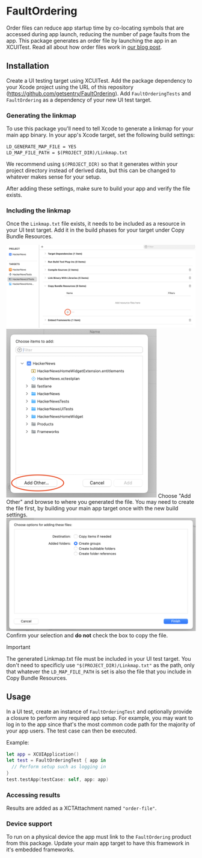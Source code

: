 # FaultOrdering

Order files can reduce app startup time by co-locating symbols that are accessed during app launch, reducing the number of page faults from the app. This package generates an order
file by launching the app in an XCUITest. Read all about how order files work in [our blog post](https://www.emergetools.com/blog/posts/FasterAppStartupOrderFiles).

## Installation

Create a UI testing target using XCUITest. Add the package dependency to your Xcode project using the URL of this repository (https://github.com/getsentry/FaultOrdering).
Add `FaultOrderingTests` and `FaultOrdering` as a dependency of your new UI test target.

### Generating the linkmap

To use this package you'll need to tell Xcode to generate a linkmap for your main app binary. In your app's Xcode target, set the following build settings:

```
LD_GENERATE_MAP_FILE = YES
LD_MAP_FILE_PATH = $(PROJECT_DIR)/Linkmap.txt
```

We recommend using `$(PROJECT_DIR)` so that it generates within your project directory instead of derived data, but this can be changed to whatever makes sense for your setup.

After adding these settings, make sure to build your app and verify the file exists.

### Including the linkmap

Once the `Linkmap.txt` file exists, it needs to be included as a resource in your UI test target. Add it in the build phases for your target under Copy Bundle Resources.

<img src="images/copy.png" width="600" alt="Copy Bundle Resources">

<img src="images/choose.png" width="400" alt="Choose File">
Choose "Add Other" and browse to where you generated the file. You may need to create the file first, by building your main app target once with the new build settings.

<img src="images/confirm.png" width="600" alt="Confirm">
Confirm your selection and <strong>do not</strong> check the box to copy the file.

> [!IMPORTANT]
> The generated Linkmap.txt file must be included in your UI test target. You don't need to specificly use `"$(PROJECT_DIR)/Linkmap.txt"` as the path, only that whatever the `LD_MAP_FILE_PATH` is set is also the file that you include in Copy Bundle Resources.

## Usage

In a UI test, create an instance of `FaultOrderingTest` and optionally provide a closure to perform any required app setup. For example, you may want to log in to the app since that's the most common code path for the majority of your app users. The test case can then be executed.

Example:

```swift
let app = XCUIApplication()
let test = FaultOrderingTest { app in
  // Perform setup such as logging in
}
test.testApp(testCase: self, app: app)
```

### Accessing results

Results are added as a XCTAttachment named `"order-file"`.

### Device support

To run on a physical device the app must link to the `FaultOrdering` product from this package. Update your main app target to have this framework in it's embedded frameworks.
